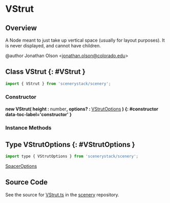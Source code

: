 # VStrut

## Overview

A Node meant to just take up vertical space (usually for layout purposes).
It is never displayed, and cannot have children.

@author Jonathan Olson &lt;jonathan.olson@colorado.edu&gt;

## Class VStrut {: #VStrut }


```js
import { VStrut } from 'scenerystack/scenery';
```
### Constructor

#### new VStrut( height : <span style="font-weight: 400;"><span style="color: hsla(calc(var(--md-hue) + 180deg),80%,40%,1);">number</span></span>, options? : <span style="font-weight: 400;">[VStrutOptions](../scenery/VStrut.md#VStrutOptions)</span> ) {: #constructor data-toc-label='constructor' }

### Instance Methods





## Type VStrutOptions {: #VStrutOptions }


```js
import type { VStrutOptions } from 'scenerystack/scenery';
```
[SpacerOptions](../scenery/Spacer.md#SpacerOptions)



## Source Code

See the source for [VStrut.ts](https://github.com/phetsims/scenery/blob/main/js/nodes/VStrut.ts) in the [scenery](https://github.com/phetsims/scenery) repository.
